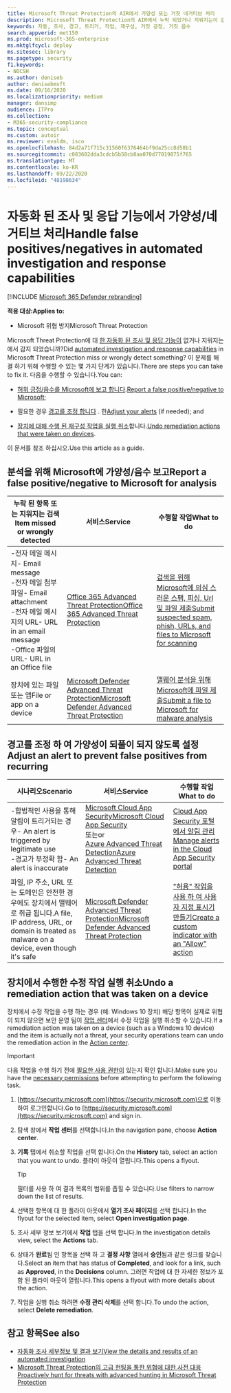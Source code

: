 ```yaml
---
title: Microsoft Threat Protection의 AIR에서 가양성 또는 거짓 네거티브 처리
description: Microsoft Threat Protection의 AIR에서 누락 되었거나 지워지는이 감지 되었습니까? 분석을 위해 Microsoft에 가양성 또는 거짓 네거티브를 전송 하는 방법을 알아봅니다.
keywords: 자동, 조사, 경고, 트리거, 작업, 재구성, 거짓 긍정, 거짓 음수
search.appverid: met150
ms.prod: microsoft-365-enterprise
ms.mktglfcycl: deploy
ms.sitesec: library
ms.pagetype: security
f1.keywords:
- NOCSH
ms.author: deniseb
author: denisebmsft
ms.date: 09/16/2020
ms.localizationpriority: medium
manager: dansimp
audience: ITPro
ms.collection:
- M365-security-compliance
ms.topic: conceptual
ms.custom: autoir
ms.reviewer: evaldm, isco
ms.openlocfilehash: 84d2a71f715c31560f6376464bf9da25cc8d58b1
ms.sourcegitcommit: c083602dda3cdcb5b58cb8aa070d77019075f765
ms.translationtype: MT
ms.contentlocale: ko-KR
ms.lasthandoff: 09/22/2020
ms.locfileid: "48198634"
---
```

# <a name="handle-false-positivesnegatives-in-automated-investigation-and-response-capabilities"></a><span data-ttu-id="6ccf2-105">자동화 된 조사 및 응답 기능에서 가양성/네거티브 처리</span><span class="sxs-lookup"><span data-stu-id="6ccf2-105">Handle false positives/negatives in automated investigation and response capabilities</span></span>

[!INCLUDE [Microsoft 365 Defender rebranding](../includes/microsoft-defender.md)]


<span data-ttu-id="6ccf2-106">**적용 대상:**</span><span class="sxs-lookup"><span data-stu-id="6ccf2-106">**Applies to:**</span></span>
- <span data-ttu-id="6ccf2-107">Microsoft 위협 방지</span><span class="sxs-lookup"><span data-stu-id="6ccf2-107">Microsoft Threat Protection</span></span>

<span data-ttu-id="6ccf2-108">Microsoft Threat Protection에 대 [한 자동화 된 조사 및 응답 기능이](mtp-autoir.md) 없거나 지워지는에서 감지 되었습니까?</span><span class="sxs-lookup"><span data-stu-id="6ccf2-108">Did [automated investigation and response capabilities](mtp-autoir.md) in Microsoft Threat Protection miss or wrongly detect something?</span></span> <span data-ttu-id="6ccf2-109">이 문제를 해결 하기 위해 수행할 수 있는 몇 가지 단계가 있습니다.</span><span class="sxs-lookup"><span data-stu-id="6ccf2-109">There are steps you can take to fix it.</span></span> <span data-ttu-id="6ccf2-110">다음을 수행할 수 있습니다.</span><span class="sxs-lookup"><span data-stu-id="6ccf2-110">You can:</span></span>

- <span data-ttu-id="6ccf2-111">[허위 긍정/음수를 Microsoft에 보고 합니다](#report-a-false-positivenegative-to-microsoft-for-analysis).</span><span class="sxs-lookup"><span data-stu-id="6ccf2-111">[Report a false positive/negative to Microsoft](#report-a-false-positivenegative-to-microsoft-for-analysis);</span></span>

- <span data-ttu-id="6ccf2-112">필요한 경우 [경고를 조정 합니다](#adjust-an-alert-to-prevent-false-positives-from-recurring) . 한</span><span class="sxs-lookup"><span data-stu-id="6ccf2-112">[Adjust your alerts](#adjust-an-alert-to-prevent-false-positives-from-recurring) (if needed); and</span></span> 

- <span data-ttu-id="6ccf2-113">[장치에 대해 수행 된 재구성 작업을 실행 취소](#undo-a-remediation-action-that-was-taken-on-a-device)합니다.</span><span class="sxs-lookup"><span data-stu-id="6ccf2-113">[Undo remediation actions that were taken on devices](#undo-a-remediation-action-that-was-taken-on-a-device).</span></span> 

<span data-ttu-id="6ccf2-114">이 문서를 참조 하십시오.</span><span class="sxs-lookup"><span data-stu-id="6ccf2-114">Use this article as a guide.</span></span> 

## <a name="report-a-false-positivenegative-to-microsoft-for-analysis"></a><span data-ttu-id="6ccf2-115">분석을 위해 Microsoft에 가양성/음수 보고</span><span class="sxs-lookup"><span data-stu-id="6ccf2-115">Report a false positive/negative to Microsoft for analysis</span></span>

|<span data-ttu-id="6ccf2-116">누락 된 항목 또는 지워지는 검색</span><span class="sxs-lookup"><span data-stu-id="6ccf2-116">Item missed or wrongly detected</span></span> |<span data-ttu-id="6ccf2-117">서비스</span><span class="sxs-lookup"><span data-stu-id="6ccf2-117">Service</span></span>  |<span data-ttu-id="6ccf2-118">수행할 작업</span><span class="sxs-lookup"><span data-stu-id="6ccf2-118">What to do</span></span>  |
|---------|---------|---------|
|<span data-ttu-id="6ccf2-119">-전자 메일 메시지</span><span class="sxs-lookup"><span data-stu-id="6ccf2-119">- Email message</span></span> <br/><span data-ttu-id="6ccf2-120">-전자 메일 첨부 파일</span><span class="sxs-lookup"><span data-stu-id="6ccf2-120">- Email attachment</span></span> <br/><span data-ttu-id="6ccf2-121">-전자 메일 메시지의 URL</span><span class="sxs-lookup"><span data-stu-id="6ccf2-121">- URL in an email message</span></span><br/><span data-ttu-id="6ccf2-122">-Office 파일의 URL</span><span class="sxs-lookup"><span data-stu-id="6ccf2-122">- URL in an Office file</span></span>      |[<span data-ttu-id="6ccf2-123">Office 365 Advanced Threat Protection</span><span class="sxs-lookup"><span data-stu-id="6ccf2-123">Office 365 Advanced Threat Protection</span></span>](https://docs.microsoft.com/microsoft-365/security/office-365-security/office-365-atp)        |[<span data-ttu-id="6ccf2-124">검색을 위해 Microsoft에 의심 스러운 스팸, 피싱, Url 및 파일 제출</span><span class="sxs-lookup"><span data-stu-id="6ccf2-124">Submit suspected spam, phish, URLs, and files to Microsoft for scanning</span></span>](https://docs.microsoft.com/microsoft-365/security/office-365-security/admin-submission)         |
|<span data-ttu-id="6ccf2-125">장치에 있는 파일 또는 앱</span><span class="sxs-lookup"><span data-stu-id="6ccf2-125">File or app on a device</span></span>    |[<span data-ttu-id="6ccf2-126">Microsoft Defender Advanced Threat Protection</span><span class="sxs-lookup"><span data-stu-id="6ccf2-126">Microsoft Defender Advanced Threat Protection</span></span>](https://docs.microsoft.com/windows/security/threat-protection)         |[<span data-ttu-id="6ccf2-127">맬웨어 분석을 위해 Microsoft에 파일 제출</span><span class="sxs-lookup"><span data-stu-id="6ccf2-127">Submit a file to Microsoft for malware analysis</span></span>](https://www.microsoft.com/wdsi/filesubmission)         |

## <a name="adjust-an-alert-to-prevent-false-positives-from-recurring"></a><span data-ttu-id="6ccf2-128">경고를 조정 하 여 가양성이 되풀이 되지 않도록 설정</span><span class="sxs-lookup"><span data-stu-id="6ccf2-128">Adjust an alert to prevent false positives from recurring</span></span>

|<span data-ttu-id="6ccf2-129">시나리오</span><span class="sxs-lookup"><span data-stu-id="6ccf2-129">Scenario</span></span> |<span data-ttu-id="6ccf2-130">서비스</span><span class="sxs-lookup"><span data-stu-id="6ccf2-130">Service</span></span> |<span data-ttu-id="6ccf2-131">수행할 작업</span><span class="sxs-lookup"><span data-stu-id="6ccf2-131">What to do</span></span> |
|--------|--------|--------|
|<span data-ttu-id="6ccf2-132">-합법적인 사용을 통해 알림이 트리거되는 경우</span><span class="sxs-lookup"><span data-stu-id="6ccf2-132">- An alert is triggered by legitimate use</span></span> <br/><span data-ttu-id="6ccf2-133">-경고가 부정확 함</span><span class="sxs-lookup"><span data-stu-id="6ccf2-133">- An alert is inaccurate</span></span>    |[<span data-ttu-id="6ccf2-134">Microsoft Cloud App Security</span><span class="sxs-lookup"><span data-stu-id="6ccf2-134">Microsoft Cloud App Security</span></span>](https://docs.microsoft.com/cloud-app-security)<br/> <span data-ttu-id="6ccf2-135">또는</span><span class="sxs-lookup"><span data-stu-id="6ccf2-135">or</span></span> <br/>[<span data-ttu-id="6ccf2-136">Azure Advanced Threat Detection</span><span class="sxs-lookup"><span data-stu-id="6ccf2-136">Azure Advanced Threat Detection</span></span>](https://docs.microsoft.com/azure/security/fundamentals/threat-detection)         |[<span data-ttu-id="6ccf2-137">Cloud App Security 포털에서 알림 관리</span><span class="sxs-lookup"><span data-stu-id="6ccf2-137">Manage alerts in the Cloud App Security portal</span></span>](https://docs.microsoft.com/cloud-app-security/managing-alerts)         |
|<span data-ttu-id="6ccf2-138">파일, IP 주소, URL 또는 도메인은 안전한 경우에도 장치에서 맬웨어로 취급 됩니다.</span><span class="sxs-lookup"><span data-stu-id="6ccf2-138">A file, IP address, URL, or domain is treated as malware on a device, even though it's safe</span></span>|[<span data-ttu-id="6ccf2-139">Microsoft Defender Advanced Threat Protection</span><span class="sxs-lookup"><span data-stu-id="6ccf2-139">Microsoft Defender Advanced Threat Protection</span></span>](https://docs.microsoft.com/windows/security/threat-protection) |[<span data-ttu-id="6ccf2-140">"허용" 작업을 사용 하 여 사용자 지정 표시기 만들기</span><span class="sxs-lookup"><span data-stu-id="6ccf2-140">Create a custom indicator with an "Allow" action</span></span>](https://docs.microsoft.com/windows/security/threat-protection/microsoft-defender-atp/manage-indicators) |


## <a name="undo-a-remediation-action-that-was-taken-on-a-device"></a><span data-ttu-id="6ccf2-141">장치에서 수행한 수정 작업 실행 취소</span><span class="sxs-lookup"><span data-stu-id="6ccf2-141">Undo a remediation action that was taken on a device</span></span>

<span data-ttu-id="6ccf2-142">장치에서 수정 작업을 수행 하는 경우 (예: Windows 10 장치) 해당 항목이 실제로 위협이 되지 않으면 보안 운영 팀이 [작업 센터](mtp-action-center.md)에서 수정 작업을 실행 취소할 수 있습니다.</span><span class="sxs-lookup"><span data-stu-id="6ccf2-142">If a remediation action was taken on a device (such as a Windows 10 device) and the item is actually not a threat, your security operations team can undo the remediation action in the [Action center](mtp-action-center.md).</span></span>

> [!IMPORTANT]
> <span data-ttu-id="6ccf2-143">다음 작업을 수행 하기 전에 [필요한 사용 권한이](mtp-action-center.md#required-permissions-for-action-center-tasks) 있는지 확인 합니다.</span><span class="sxs-lookup"><span data-stu-id="6ccf2-143">Make sure you have the [necessary permissions](mtp-action-center.md#required-permissions-for-action-center-tasks) before attempting to perform the following task.</span></span>

1. <span data-ttu-id="6ccf2-144">[https://security.microsoft.com](https://security.microsoft.com)으로 이동하여 로그인합니다.</span><span class="sxs-lookup"><span data-stu-id="6ccf2-144">Go to [https://security.microsoft.com](https://security.microsoft.com) and sign in.</span></span> 

2. <span data-ttu-id="6ccf2-145">탐색 창에서 **작업 센터**를 선택합니다.</span><span class="sxs-lookup"><span data-stu-id="6ccf2-145">In the navigation pane, choose **Action center**.</span></span> 

3. <span data-ttu-id="6ccf2-146">**기록** 탭에서 취소할 작업을 선택 합니다.</span><span class="sxs-lookup"><span data-stu-id="6ccf2-146">On the **History** tab, select an action that you want to undo.</span></span> <span data-ttu-id="6ccf2-147">플라이 아웃이 열립니다.</span><span class="sxs-lookup"><span data-stu-id="6ccf2-147">This opens a flyout.</span></span><br/>
    > [!TIP]
    > <span data-ttu-id="6ccf2-148">필터를 사용 하 여 결과 목록의 범위를 좁힐 수 있습니다.</span><span class="sxs-lookup"><span data-stu-id="6ccf2-148">Use filters to narrow down the list of results.</span></span> 

4. <span data-ttu-id="6ccf2-149">선택한 항목에 대 한 플라이 아웃에서 **열기 조사 페이지**를 선택 합니다.</span><span class="sxs-lookup"><span data-stu-id="6ccf2-149">In the flyout for the selected item, select **Open investigation page**.</span></span>

5. <span data-ttu-id="6ccf2-150">조사 세부 정보 보기에서 **작업** 탭을 선택 합니다.</span><span class="sxs-lookup"><span data-stu-id="6ccf2-150">In the investigation details view, select the **Actions** tab.</span></span>

6. <span data-ttu-id="6ccf2-151">상태가 **완료**됨 인 항목을 선택 하 고 **결정 사항** 열에서 **승인**됨과 같은 링크를 찾습니다.</span><span class="sxs-lookup"><span data-stu-id="6ccf2-151">Select an item that has status of **Completed**, and look for a link, such as **Approved**, in the **Decisions** column.</span></span> <span data-ttu-id="6ccf2-152">그러면 작업에 대 한 자세한 정보가 포함 된 플라이 아웃이 열립니다.</span><span class="sxs-lookup"><span data-stu-id="6ccf2-152">This opens a flyout with more details about the action.</span></span>

7. <span data-ttu-id="6ccf2-153">작업을 실행 취소 하려면 **수정 관리 삭제**를 선택 합니다.</span><span class="sxs-lookup"><span data-stu-id="6ccf2-153">To undo the action, select **Delete remediation**.</span></span>

## <a name="see-also"></a><span data-ttu-id="6ccf2-154">참고 항목</span><span class="sxs-lookup"><span data-stu-id="6ccf2-154">See also</span></span>

- [<span data-ttu-id="6ccf2-155">자동화 조사 세부정보 및 결과 보기</span><span class="sxs-lookup"><span data-stu-id="6ccf2-155">View the details and results of an automated investigation</span></span>](mtp-autoir-results.md)
- [<span data-ttu-id="6ccf2-156">Microsoft Threat Protection의 고급 헌팅을 통한 위협에 대한 사전 대응</span><span class="sxs-lookup"><span data-stu-id="6ccf2-156">Proactively hunt for threats with advanced hunting in Microsoft Threat Protection</span></span>](advanced-hunting-overview.md)
